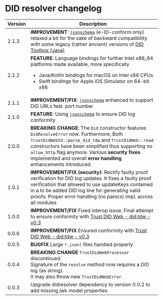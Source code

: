 # DID resolver changelog

| Version | Description                                                                                                                                                                                                                                                                                                                        |
|---------|------------------------------------------------------------------------------------------------------------------------------------------------------------------------------------------------------------------------------------------------------------------------------------------------------------------------------------|
| 2.1.3   | **IMPROVEMENT**: [`jsonschema`](https://github.com/swiyu-admin-ch/didtoolbox/tree/main/src/embed/jsonschema) (e-ID-conform only) relaxed a bit for the sake of backward compatibility with some legacy (rather ancient) versions of [DID Toolbox (Java)](https://github.com/swiyu-admin-ch/didtoolbox-java)                        |
| 2.1.2   | **FEATURE**: Language bindings for further Intel x86_64 platforms made available, more specifically <ul><li>Java/Kotlin bindings for macOS on Intel x86 CPUs</li><li>Swift bindings for Apple iOS Simulator on 64-bit x86</li></ul>                                                                                                |
| 2.1.1   | **IMPROVEMENT/FIX**: [`jsonschema`](https://github.com/swiyu-admin-ch/didtoolbox/tree/main/src/embed/jsonschema) enhanced to support DID URLs feat. port number                                                                                                                                                                    |
| 2.1.0   | **FEATURE**: Using [`jsonschema`](https://github.com/swiyu-admin-ch/didtoolbox/tree/main/src/embed/jsonschema) to ensure DID log conformity                                                                                                                                                                                        |
| 2.0.0   | **BREAKING CHANGE**: The `Did` constructor features `DidResolveError` now. Furthermore, Both `TrustDidWebId::parse_did_tdw` and `TrustDidWeb::read` constructors have been simplified thus supporting no `allow_http` flag anymore. Various **security fixes** implemented and overall **error handling** enhancements introduced. |
| 1.0.1   | **IMPROVEMENT/FIX (security)**: Rectify faulty proof verification for DID log updates. It fixes a faulty proof verification that allowed to use updateKeys contained in a to be added DID log line for generating valid proofs. Proper error handling (no panics) impl. across all modules                                         |
| 1.0.0   | **IMPROVEMENT/FIX** Fixed interop issue. Final attempt to ensure conformity with [Trust DID Web - did:tdw - v0.3](https://identity.foundation/trustdidweb/v0.3/)                                                                                                                                                                   |
| 0.0.6   | **IMPROVEMENT/FIX** Ensured conformity with [Trust DID Web - did:tdw - v0.3](https://identity.foundation/trustdidweb/v0.3/)                                                                                                                                                                                                        |
| 0.0.5   | **BUGFIX** Large `*.jsonl` files handled properly                                                                                                                                                                                                                                                                                  |
| 0.0.4   | **BREAKING CHANGE** `TrustDidWebProcessor` discontinued. <br/>Signature of the `resolve` method now requires a DID log (as string). <br/>It may also throw new `TrustDidWebError`                                                                                                                                                  |
| 0.0.3   | Upgrade didresolver dependency to version 0.0.2 to add missing jwk model properties                                                                                                                                                                                                                                                |


